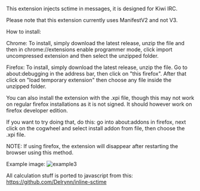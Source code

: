This extension injects sctime in messages, it is designed for Kiwi IRC.

Please note that this extension currently uses ManifestV2 and not V3.

How to install:

Chrome:
To install, simply download the latest release, unzip the file and then in chrome://extensions enable programmer mode, click import uncompressed extension and then select the unzipped folder.

Firefox:
To install, simply download the latest release, unzip the file. Go to about:debugging in the address bar, then click on "this firefox". After that click on "load temporary extension" then choose any file inside the unzipped folder.

You can also install the extension with the .xpi file, though this may not work on regular firefox installations as it is not signed. It should however work on firefox developer edition.

If you want to try doing that, do this: go into about:addons in firefox, next click on the cogwheel and select install addon from file, then choose the .xpi file.

NOTE: If using firefox, the extension will disappear after restarting the browser using this method.

Example image:
![example3](https://user-images.githubusercontent.com/66059104/210634984-cfb3b8f5-482a-4119-8955-32c4fff5499b.PNG)


All calculation stuff is ported to javascript from this: https://github.com/Delrynn/inline-sctime
